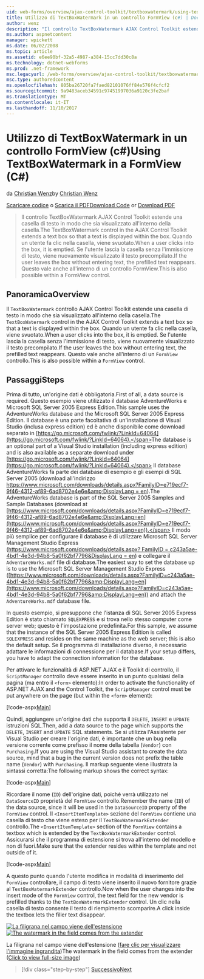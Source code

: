 ```yaml
---
uid: web-forms/overview/ajax-control-toolkit/textboxwatermark/using-textboxwatermark-in-a-formview-cs
title: Utilizzo di TextBoxWatermark in un controllo FormView (c#) | Documenti Microsoft
author: wenz
description: "Il controllo TextBoxWatermark AJAX Control Toolkit estende una casella di testo in modo che sia visualizzato all'interno della casella. Quando un utente fa clic nella casella, è possibile..."
ms.author: aspnetcontent
manager: wpickett
ms.date: 06/02/2008
ms.topic: article
ms.assetid: e6ee90bf-32a5-4987-a384-15cc7dd30c8a
ms.technology: dotnet-webforms
ms.prod: .net-framework
msc.legacyurl: /web-forms/overview/ajax-control-toolkit/textboxwatermark/using-textboxwatermark-in-a-formview-cs
msc.type: authoredcontent
ms.openlocfilehash: 805ba26720fa7faed82101076ff84e576f4cfcf2
ms.sourcegitcommit: 9a9483aceb34591c97451997036a9120c3fe2baf
ms.translationtype: MT
ms.contentlocale: it-IT
ms.lasthandoff: 11/10/2017
---
```

<a name="using-textboxwatermark-in-a-formview-c"></a><span data-ttu-id="112a8-104">Utilizzo di TextBoxWatermark in un controllo FormView (c#)</span><span class="sxs-lookup"><span data-stu-id="112a8-104">Using TextBoxWatermark in a FormView (C#)</span></span>
====================
<span data-ttu-id="112a8-105">da [Christian Wenz](https://github.com/wenz)</span><span class="sxs-lookup"><span data-stu-id="112a8-105">by [Christian Wenz](https://github.com/wenz)</span></span>

<span data-ttu-id="112a8-106">[Scaricare codice](http://download.microsoft.com/download/9/3/f/93f8daea-bebd-4821-833b-95205389c7d0/TextBoxWatermark1.cs.zip) o [Scarica il PDF](http://download.microsoft.com/download/b/6/a/b6ae89ee-df69-4c87-9bfb-ad1eb2b23373/textboxwatermark1CS.pdf)</span><span class="sxs-lookup"><span data-stu-id="112a8-106">[Download Code](http://download.microsoft.com/download/9/3/f/93f8daea-bebd-4821-833b-95205389c7d0/TextBoxWatermark1.cs.zip) or [Download PDF](http://download.microsoft.com/download/b/6/a/b6ae89ee-df69-4c87-9bfb-ad1eb2b23373/textboxwatermark1CS.pdf)</span></span>

> <span data-ttu-id="112a8-107">Il controllo TextBoxWatermark AJAX Control Toolkit estende una casella di testo in modo che sia visualizzato all'interno della casella.</span><span class="sxs-lookup"><span data-stu-id="112a8-107">The TextBoxWatermark control in the AJAX Control Toolkit extends a text box so that a text is displayed within the box.</span></span> <span data-ttu-id="112a8-108">Quando un utente fa clic nella casella, viene svuotato.</span><span class="sxs-lookup"><span data-stu-id="112a8-108">When a user clicks into the box, it is emptied.</span></span> <span data-ttu-id="112a8-109">Se l'utente lascia la casella senza l'immissione di testo, viene nuovamente visualizzato il testo precompilato.</span><span class="sxs-lookup"><span data-stu-id="112a8-109">If the user leaves the box without entering text, the prefilled text reappears.</span></span> <span data-ttu-id="112a8-110">Questo vale anche all'interno di un controllo FormView.</span><span class="sxs-lookup"><span data-stu-id="112a8-110">This is also possible within a FormView control.</span></span>


## <a name="overview"></a><span data-ttu-id="112a8-111">Panoramica</span><span class="sxs-lookup"><span data-stu-id="112a8-111">Overview</span></span>

<span data-ttu-id="112a8-112">Il `TextBoxWatermark` controllo AJAX Control Toolkit estende una casella di testo in modo che sia visualizzato all'interno della casella.</span><span class="sxs-lookup"><span data-stu-id="112a8-112">The `TextBoxWatermark` control in the AJAX Control Toolkit extends a text box so that a text is displayed within the box.</span></span> <span data-ttu-id="112a8-113">Quando un utente fa clic nella casella, viene svuotato.</span><span class="sxs-lookup"><span data-stu-id="112a8-113">When a user clicks into the box, it is emptied.</span></span> <span data-ttu-id="112a8-114">Se l'utente lascia la casella senza l'immissione di testo, viene nuovamente visualizzato il testo precompilato.</span><span class="sxs-lookup"><span data-stu-id="112a8-114">If the user leaves the box without entering text, the prefilled text reappears.</span></span> <span data-ttu-id="112a8-115">Questo vale anche all'interno di un `FormView` controllo.</span><span class="sxs-lookup"><span data-stu-id="112a8-115">This is also possible within a `FormView` control.</span></span>

## <a name="steps"></a><span data-ttu-id="112a8-116">Passaggi</span><span class="sxs-lookup"><span data-stu-id="112a8-116">Steps</span></span>

<span data-ttu-id="112a8-117">Prima di tutto, un'origine dati è obbligatoria.</span><span class="sxs-lookup"><span data-stu-id="112a8-117">First of all, a data source is required.</span></span> <span data-ttu-id="112a8-118">Questo esempio viene utilizzato il database AdventureWorks e Microsoft SQL Server 2005 Express Edition.</span><span class="sxs-lookup"><span data-stu-id="112a8-118">This sample uses the AdventureWorks database and the Microsoft SQL Server 2005 Express Edition.</span></span> <span data-ttu-id="112a8-119">Il database è una parte facoltativa di un'installazione di Visual Studio (inclusa express edition) ed è anche disponibile come download separato in [https://go.microsoft.com/fwlink/?LinkId=64064](https://go.microsoft.com/fwlink/?LinkId=64064).</span><span class="sxs-lookup"><span data-stu-id="112a8-119">The database is an optional part of a Visual Studio installation (including express edition) and is also available as a separate download under [https://go.microsoft.com/fwlink/?LinkId=64064](https://go.microsoft.com/fwlink/?LinkId=64064).</span></span> <span data-ttu-id="112a8-120">Il database AdventureWorks fa parte dei database di esempio e gli esempi di SQL Server 2005 (download all'indirizzo [https://www.microsoft.com/downloads/details.aspx?FamilyID=e719ecf7-9f46-4312-af89-6ad8702e4e6e&amp;DisplayLang = en](https://www.microsoft.com/downloads/details.aspx?FamilyID=e719ecf7-9f46-4312-af89-6ad8702e4e6e&amp;DisplayLang=en)).</span><span class="sxs-lookup"><span data-stu-id="112a8-120">The AdventureWorks database is part of the SQL Server 2005 Samples and Sample Databases (download at [https://www.microsoft.com/downloads/details.aspx?FamilyID=e719ecf7-9f46-4312-af89-6ad8702e4e6e&amp;DisplayLang=en](https://www.microsoft.com/downloads/details.aspx?FamilyID=e719ecf7-9f46-4312-af89-6ad8702e4e6e&amp;DisplayLang=en)).</span></span> <span data-ttu-id="112a8-121">Il modo più semplice per configurare il database è di utilizzare Microsoft SQL Server Management Studio Express ([https://www.microsoft.com/downloads/details.aspx? FamilyID = c243a5ae-4bd1-4e3d-94b8-5a0f62bf7796&amp;DisplayLang = en](https://www.microsoft.com/downloads/details.aspx?FamilyID=c243a5ae-4bd1-4e3d-94b8-5a0f62bf7796&amp;DisplayLang=en)) e collegare il `AdventureWorks.mdf` file di database.</span><span class="sxs-lookup"><span data-stu-id="112a8-121">The easiest way to set the database up is to use the Microsoft SQL Server Management Studio Express ([https://www.microsoft.com/downloads/details.aspx?FamilyID=c243a5ae-4bd1-4e3d-94b8-5a0f62bf7796&amp;DisplayLang=en](https://www.microsoft.com/downloads/details.aspx?FamilyID=c243a5ae-4bd1-4e3d-94b8-5a0f62bf7796&amp;DisplayLang=en)) and attach the `AdventureWorks.mdf` database file.</span></span>

<span data-ttu-id="112a8-122">In questo esempio, si presuppone che l'istanza di SQL Server 2005 Express Edition è stato chiamato `SQLEXPRESS` e si trova nello stesso computer come server web; questo è l'impostazione predefinita.</span><span class="sxs-lookup"><span data-stu-id="112a8-122">For this sample, we assume that the instance of the SQL Server 2005 Express Edition is called `SQLEXPRESS` and resides on the same machine as the web server; this is also the default setup.</span></span> <span data-ttu-id="112a8-123">Se il programma di installazione diverso, è necessario adattare le informazioni di connessione per il database.</span><span class="sxs-lookup"><span data-stu-id="112a8-123">If your setup differs, you have to adapt the connection information for the database.</span></span>

<span data-ttu-id="112a8-124">Per attivare le funzionalità di ASP.NET AJAX e il Toolkit di controllo, il `ScriptManager` controllo deve essere inserito in un punto qualsiasi della pagina (ma entro il `<form>` elemento):</span><span class="sxs-lookup"><span data-stu-id="112a8-124">In order to activate the functionality of ASP.NET AJAX and the Control Toolkit, the `ScriptManager` control must be put anywhere on the page (but within the `<form>` element):</span></span>

[!code-aspx[Main](using-textboxwatermark-in-a-formview-cs/samples/sample1.aspx)]

<span data-ttu-id="112a8-125">Quindi, aggiungere un'origine dati che supporta il `DELETE`, `INSERT` e `UPDATE` istruzioni SQL.</span><span class="sxs-lookup"><span data-stu-id="112a8-125">Then, add a data source to the page which supports the `DELETE`, `INSERT` and `UPDATE` SQL statements.</span></span> <span data-ttu-id="112a8-126">Se si utilizza l'Assistente per Visual Studio per creare l'origine dati, è importante che un bug nella versione corrente come prefisso il nome della tabella (`Vendor`) con `Purchasing`.</span><span class="sxs-lookup"><span data-stu-id="112a8-126">If you are using the Visual Studio assistant to create the data source, mind that a bug in the current version does not prefix the table name (`Vendor`) with `Purchasing`.</span></span> <span data-ttu-id="112a8-127">Il markup seguente viene illustrata la sintassi corretta:</span><span class="sxs-lookup"><span data-stu-id="112a8-127">The following markup shows the correct syntax:</span></span>

[!code-aspx[Main](using-textboxwatermark-in-a-formview-cs/samples/sample2.aspx)]

<span data-ttu-id="112a8-128">Ricordare il nome (`ID`) dell'origine dati, poiché verrà utilizzato nel `DataSourceID` proprietà del `FormView` controllo.</span><span class="sxs-lookup"><span data-stu-id="112a8-128">Remember the name (`ID`) of the data source, since it will be used in the `DataSourceID` property of the `FormView` control.</span></span> <span data-ttu-id="112a8-129">Il `<InsertItemTemplate>` sezione del `FormView` contiene una casella di testo che viene esteso per il `TextBoxWatermarkExtender` controllo.</span><span class="sxs-lookup"><span data-stu-id="112a8-129">The `<InsertItemTemplate>` section of the `FormView` contains a textbox which is extended by the `TextBoxWatermarkExtender` control.</span></span> <span data-ttu-id="112a8-130">Assicurarsi che il programma di estensione si trova all'interno del modello e non di fuori.</span><span class="sxs-lookup"><span data-stu-id="112a8-130">Make sure that the extender resides within the template and not outside of it.</span></span>

[!code-aspx[Main](using-textboxwatermark-in-a-formview-cs/samples/sample3.aspx)]

<span data-ttu-id="112a8-131">A questo punto quando l'utente modifica in modalità di inserimento del `FormView` controllare, il campo di testo viene inserito il nuovo fornitore grazie al `TextBoxWatermarkExtender` controllo.</span><span class="sxs-lookup"><span data-stu-id="112a8-131">Now when the user changes into the insert mode of the `FormView` control, the text field for the new vendor is prefilled thanks to the `TextBoxWatermarkExtender` control.</span></span> <span data-ttu-id="112a8-132">Un clic nella casella di testo consente il testo di riempimento scomparire.</span><span class="sxs-lookup"><span data-stu-id="112a8-132">A click inside the textbox lets the filler text disappear.</span></span>


<span data-ttu-id="112a8-133">[![La filigrana nel campo viene dell'estensione](using-textboxwatermark-in-a-formview-cs/_static/image2.png)](using-textboxwatermark-in-a-formview-cs/_static/image1.png)</span><span class="sxs-lookup"><span data-stu-id="112a8-133">[![The watermark in the field comes from the extender](using-textboxwatermark-in-a-formview-cs/_static/image2.png)](using-textboxwatermark-in-a-formview-cs/_static/image1.png)</span></span>

<span data-ttu-id="112a8-134">La filigrana nel campo viene dell'estensione ([fare clic per visualizzare l'immagine ingrandita](using-textboxwatermark-in-a-formview-cs/_static/image3.png))</span><span class="sxs-lookup"><span data-stu-id="112a8-134">The watermark in the field comes from the extender ([Click to view full-size image](using-textboxwatermark-in-a-formview-cs/_static/image3.png))</span></span>

>[!div class="step-by-step"]
[<span data-ttu-id="112a8-135">Successivo</span><span class="sxs-lookup"><span data-stu-id="112a8-135">Next</span></span>](using-textboxwatermark-with-validation-controls-cs.md)
